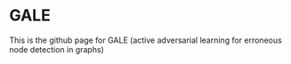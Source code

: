 # GALE
This is the github page for GALE (active adversarial learning for erroneous node detection in graphs)
